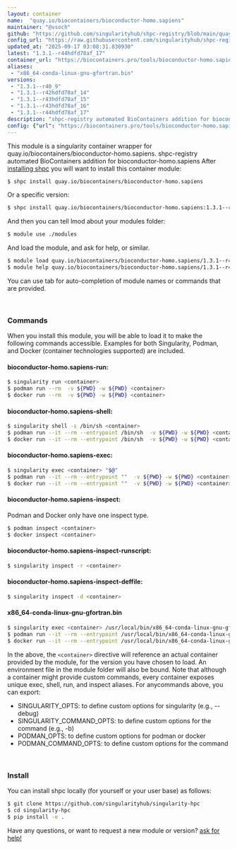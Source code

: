 ```yaml
---
layout: container
name:  "quay.io/biocontainers/bioconductor-homo.sapiens"
maintainer: "@vsoch"
github: "https://github.com/singularityhub/shpc-registry/blob/main/quay.io/biocontainers/bioconductor-homo.sapiens/container.yaml"
config_url: "https://raw.githubusercontent.com/singularityhub/shpc-registry/main/quay.io/biocontainers/bioconductor-homo.sapiens/container.yaml"
updated_at: "2025-09-17 03:08:31.830930"
latest: "1.3.1--r44hdfd78af_17"
container_url: "https://biocontainers.pro/tools/bioconductor-homo.sapiens"
aliases:
 - "x86_64-conda-linux-gnu-gfortran.bin"
versions:
 - "1.3.1--r40_9"
 - "1.3.1--r42hdfd78af_14"
 - "1.3.1--r43hdfd78af_15"
 - "1.3.1--r43hdfd78af_16"
 - "1.3.1--r44hdfd78af_17"
description: "shpc-registry automated BioContainers addition for bioconductor-homo.sapiens"
config: {"url": "https://biocontainers.pro/tools/bioconductor-homo.sapiens", "maintainer": "@vsoch", "description": "shpc-registry automated BioContainers addition for bioconductor-homo.sapiens", "latest": {"1.3.1--r44hdfd78af_17": "sha256:23327b31e3211c141010844aaa027fabe3ed1748117351227c472930e9afce73"}, "tags": {"1.3.1--r40_9": "sha256:d36836f2b62d6d3740d1312cd44d338b4e12f101bf9582d73aae5b2e2848f709", "1.3.1--r42hdfd78af_14": "sha256:6af85da35480f22cf69fbdf723ad8ccf7a0d48124d4fce35d5da03da2f5a4d44", "1.3.1--r43hdfd78af_15": "sha256:0a8c270b44397eee8ddce77d23999f976e8204698856c3200b4e44046fad54de", "1.3.1--r43hdfd78af_16": "sha256:03de03974181d11ca2204767a65eb9c73e98761528f569e7df5199b5a5f49233", "1.3.1--r44hdfd78af_17": "sha256:23327b31e3211c141010844aaa027fabe3ed1748117351227c472930e9afce73"}, "docker": "quay.io/biocontainers/bioconductor-homo.sapiens", "aliases": {"x86_64-conda-linux-gnu-gfortran.bin": "/usr/local/bin/x86_64-conda-linux-gnu-gfortran.bin"}}
---
```


This module is a singularity container wrapper for quay.io/biocontainers/bioconductor-homo.sapiens.
shpc-registry automated BioContainers addition for bioconductor-homo.sapiens
After [installing shpc](#install) you will want to install this container module:


```bash
$ shpc install quay.io/biocontainers/bioconductor-homo.sapiens
```

Or a specific version:

```bash
$ shpc install quay.io/biocontainers/bioconductor-homo.sapiens:1.3.1--r44hdfd78af_17
```

And then you can tell lmod about your modules folder:

```bash
$ module use ./modules
```

And load the module, and ask for help, or similar.

```bash
$ module load quay.io/biocontainers/bioconductor-homo.sapiens/1.3.1--r44hdfd78af_17
$ module help quay.io/biocontainers/bioconductor-homo.sapiens/1.3.1--r44hdfd78af_17
```

You can use tab for auto-completion of module names or commands that are provided.

<br>

### Commands

When you install this module, you will be able to load it to make the following commands accessible.
Examples for both Singularity, Podman, and Docker (container technologies supported) are included.

#### bioconductor-homo.sapiens-run:

```bash
$ singularity run <container>
$ podman run --rm  -v ${PWD} -w ${PWD} <container>
$ docker run --rm  -v ${PWD} -w ${PWD} <container>
```

#### bioconductor-homo.sapiens-shell:

```bash
$ singularity shell -s /bin/sh <container>
$ podman run --it --rm --entrypoint /bin/sh  -v ${PWD} -w ${PWD} <container>
$ docker run --it --rm --entrypoint /bin/sh  -v ${PWD} -w ${PWD} <container>
```

#### bioconductor-homo.sapiens-exec:

```bash
$ singularity exec <container> "$@"
$ podman run --it --rm --entrypoint ""  -v ${PWD} -w ${PWD} <container> "$@"
$ docker run --it --rm --entrypoint ""  -v ${PWD} -w ${PWD} <container> "$@"
```

#### bioconductor-homo.sapiens-inspect:

Podman and Docker only have one inspect type.

```bash
$ podman inspect <container>
$ docker inspect <container>
```

#### bioconductor-homo.sapiens-inspect-runscript:

```bash
$ singularity inspect -r <container>
```

#### bioconductor-homo.sapiens-inspect-deffile:

```bash
$ singularity inspect -d <container>
```


#### x86_64-conda-linux-gnu-gfortran.bin

```bash
$ singularity exec <container> /usr/local/bin/x86_64-conda-linux-gnu-gfortran.bin
$ podman run --it --rm --entrypoint /usr/local/bin/x86_64-conda-linux-gnu-gfortran.bin   -v ${PWD} -w ${PWD} <container> -c " $@"
$ docker run --it --rm --entrypoint /usr/local/bin/x86_64-conda-linux-gnu-gfortran.bin   -v ${PWD} -w ${PWD} <container> -c " $@"
```



In the above, the `<container>` directive will reference an actual container provided
by the module, for the version you have chosen to load. An environment file in the
module folder will also be bound. Note that although a container
might provide custom commands, every container exposes unique exec, shell, run, and
inspect aliases. For anycommands above, you can export:

 - SINGULARITY_OPTS: to define custom options for singularity (e.g., --debug)
 - SINGULARITY_COMMAND_OPTS: to define custom options for the command (e.g., -b)
 - PODMAN_OPTS: to define custom options for podman or docker
 - PODMAN_COMMAND_OPTS: to define custom options for the command

<br>

### Install

You can install shpc locally (for yourself or your user base) as follows:

```bash
$ git clone https://github.com/singularityhub/singularity-hpc
$ cd singularity-hpc
$ pip install -e .
```

Have any questions, or want to request a new module or version? [ask for help!](https://github.com/singularityhub/singularity-hpc/issues)
